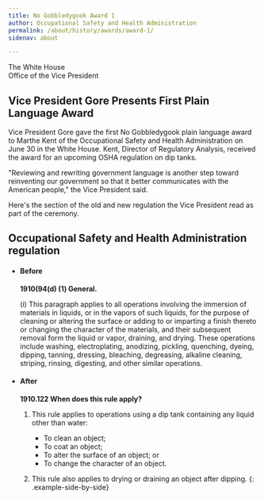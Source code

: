 ```yaml
---
title: No Gobbledygook Award 1
author: Occupational Safety and Health Administration
permalink: /about/history/awards/award-1/
sidenav: about

---
```


The White House  
Office of the Vice President

## Vice President Gore Presents First Plain Language Award

Vice President Gore gave the first No Gobbledygook plain language award to Marthe Kent of the Occupational Safety and Health Administration on June 30 in the White House. Kent, Director of Regulatory Analysis, received the award for an upcoming OSHA regulation on dip tanks.

"Reviewing and rewriting government language is another step toward reinventing our government so that it better communicates with the American people," the Vice President said.

Here's the section of the old and new regulation the Vice President read as part of the ceremony.

## Occupational Safety and Health Administration regulation

* #### Before

  **1910(94(d) (1) General.**

  (i) This paragraph applies to all operations involving the immersion of materials in liquids, or in the vapors of such liquids, for the purpose of cleaning or altering the surface or adding to or imparting a finish thereto or changing the character of the materials, and their subsequent removal form the liquid or vapor, draining, and drying. These operations include washing, electroplating, anodizing, pickling, quenching, dyeing, dipping, tanning, dressing, bleaching, degreasing, alkaline cleaning, striping, rinsing, digesting, and other similar operations.

* #### After

  **1910.122 When does this rule apply?**

  1. This rule applies to operations using a dip tank containing any liquid other than water:
      - To clean an object;
      - To coat an object;
      - To alter the surface of an object; or
      - To change the character of an object.

  2. This rule also applies to drying or draining an object after dipping.
{: .example-side-by-side}
